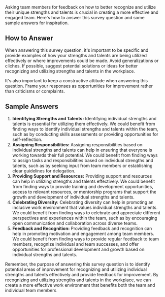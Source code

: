 

Asking team members for feedback on how to better recognize and utilize their unique strengths and talents is crucial in creating a more effective and engaged team. Here's how to answer this survey question and some sample answers for inspiration.

How to Answer
-------------

When answering this survey question, it's important to be specific and provide examples of how your strengths and talents are being utilized effectively or where improvements could be made. Avoid generalizations or cliches. If possible, suggest potential solutions or ideas for better recognizing and utilizing strengths and talents in the workplace.

It's also important to keep a constructive attitude when answering this question. Frame your responses as opportunities for improvement rather than criticisms or complaints.

Sample Answers
--------------

1. **Identifying Strengths and Talents:** Identifying individual strengths and talents is essential for utilizing them effectively. We could benefit from finding ways to identify individual strengths and talents within the team, such as by conducting skills assessments or providing opportunities for self-reflection.
2. **Assigning Responsibilities:** Assigning responsibilities based on individual strengths and talents can help in ensuring that everyone is working towards their full potential. We could benefit from finding ways to assign tasks and responsibilities based on individual strengths and talents, such as by seeking input from team members or establishing clear guidelines for delegation.
3. **Providing Support and Resources:** Providing support and resources can help in utilizing strengths and talents effectively. We could benefit from finding ways to provide training and development opportunities, access to relevant resources, or mentorship programs that support the growth and development of individual strengths and talents.
4. **Celebrating Diversity:** Celebrating diversity can help in promoting an inclusive work environment that values individual strengths and talents. We could benefit from finding ways to celebrate and appreciate different perspectives and experiences within the team, such as by encouraging open communication and collaboration across diverse teams.
5. **Feedback and Recognition:** Providing feedback and recognition can help in promoting motivation and engagement among team members. We could benefit from finding ways to provide regular feedback to team members, recognize individual and team successes, and offer opportunities for professional development and growth based on individual strengths and talents.

Remember, the purpose of answering this survey question is to identify potential areas of improvement for recognizing and utilizing individual strengths and talents effectively and provide feedback for improvement. By recognizing and utilizing strengths and talents in the workplace, we can create a more effective work environment that benefits both the team and individual team members.
